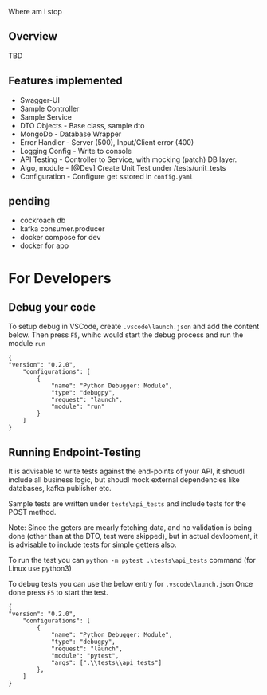 Where am i stop

## Overview

TBD

## Features implemented

- Swagger-UI
- Sample Controller
- Sample Service
- DTO Objects - Base class, sample dto
- MongoDb - Database Wrapper
- Error Handler - Server (500), Input/Client error (400)
- Logging Config - Write to console
- API Testing - Controller to Service, with mocking (patch) DB layer.
- Algo, module - [@Dev] Create Unit Test under /tests/unit_tests
- Configuration - Configure get sstored in `config.yaml`

## pending

- cockroach db
- kafka consumer.producer
- docker compose for dev
- docker for app

# For Developers

## Debug your code

To setup debug in VSCode, create `.vscode\launch.json` and add the content below.
Then press `F5`, whihc would start the debug process and run the module `run`

    {
    "version": "0.2.0",
        "configurations": [
            {
                "name": "Python Debugger: Module",
                "type": "debugpy",
                "request": "launch",
                "module": "run"
            }
        ]
    }

## Running Endpoint-Testing

It is advisable to write tests against the end-points of your API, it shoudl include all business logic,
but shoudl mock external dependencies like databases, kafka publisher etc.

Sample tests are written under `tests\api_tests` and include tests for the POST method.

Note: Since the geters are mearly fetching data, and no validation is being done (other than at the DTO, test were skipped),
but in actual devlopment, it is advisable to include tests for simple getters also.

To run the test you can `python -m pytest .\tests\api_tests` command (for Linux use python3)

To debug tests you can use the below entry for `.vscode\launch.json`
Once done press `F5` to start the test.

    {
    "version": "0.2.0",
        "configurations": [
            {
                "name": "Python Debugger: Module",
                "type": "debugpy",
                "request": "launch",
                "module": "pytest",
                "args": [".\\tests\\api_tests"]
            },
        ]
    }
